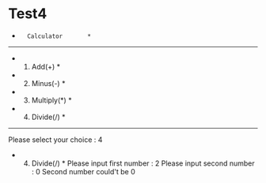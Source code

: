 # Test4

*       Calculator       *
**************************
* 1) Add(+)               *
* 2) Minus(-)             *
* 3) Multiply(*)          *
* 4) Divide(/)            *
**************************
Please select your choice : 4
* 4) Divide(/)            *
Please input first number : 2
Please input second number : 0
Second number could't be 0
